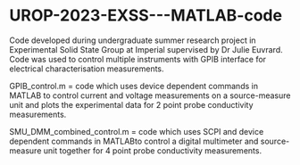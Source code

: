 # UROP-2023-EXSS---MATLAB-code
Code developed during undergraduate summer research project in Experimental Solid State Group at Imperial supervised by Dr Julie Euvrard. Code was used to control multiple instruments with GPIB interface for electrical characterisation measurements.

GPIB_control.m = code which uses device dependent commands in MATLAB to control current and voltage measurements on a source-measure unit and plots the experimental data for 2 point probe conductivity measurements.

SMU_DMM_combined_control.m = code which uses SCPI and device dependent commands in MATLABto control a digital multimeter and source-measure unit together for 4 point probe conductivity measurements.
